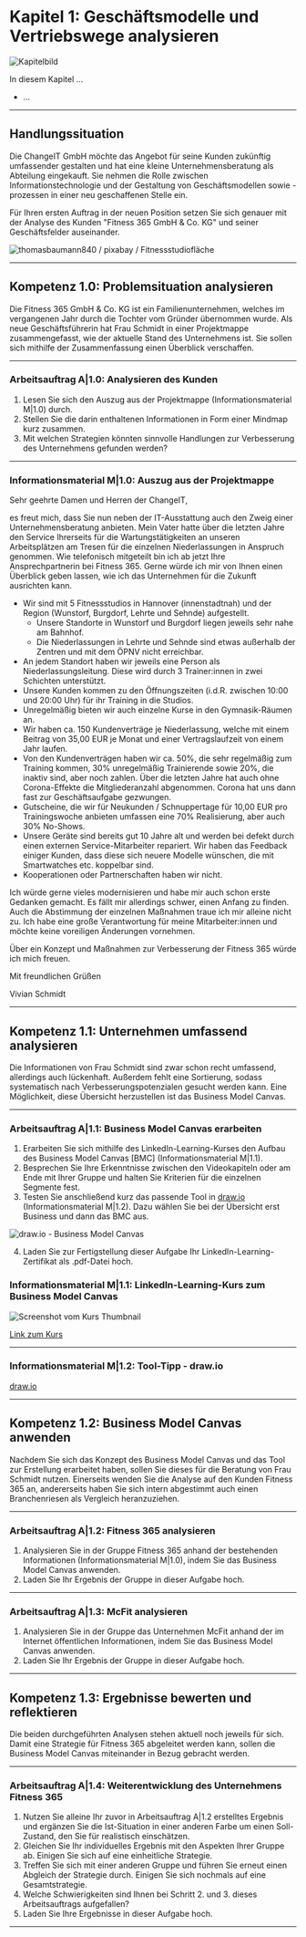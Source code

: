 # Kapitel 1: Geschäftsmodelle und Vertriebswege analysieren

![Kapitelbild](bilder/kap_01_kapitelbild.jpg)

In diesem Kapitel ...

- ... 

---

## Handlungssituation

Die ChangeIT GmbH möchte das Angebot für seine Kunden zukünftig umfassender gestalten und hat eine kleine Unternehmensberatung als Abteilung eingekauft. Sie nehmen die Rolle zwischen Informationstechnologie und der Gestaltung von Geschäftsmodellen sowie -prozessen in einer neu geschaffenen Stelle ein.

Für Ihren ersten Auftrag in der neuen Position setzen Sie sich genauer mit der Analyse des Kunden "Fitness 365 GmbH & Co. KG" und seiner Geschäftsfelder auseinander.

![thomasbaumann840 / pixabay / Fitnessstudiofläche](bilder/kap_01_fitnessstudio.jpg)

---

## Kompetenz 1.0: Problemsituation analysieren

Die Fitness 365 GmbH & Co. KG ist ein Familienunternehmen, welches im vergangenen Jahr durch die Tochter vom Gründer übernommen wurde. Als neue Geschäftsführerin hat Frau Schmidt in einer Projektmappe zusammengefasst, wie der aktuelle Stand des Unternehmens ist. Sie sollen sich mithilfe der Zusammenfassung einen Überblick verschaffen.

---

### Arbeitsauftrag A|1.0: Analysieren des Kunden

1. Lesen Sie sich den Auszug aus der Projektmappe (Informationsmaterial M|1.0) durch.
2. Stellen Sie die darin enthaltenen Informationen in Form einer Mindmap kurz zusammen.
3. Mit welchen Strategien könnten sinnvolle Handlungen zur Verbesserung des Unternehmens gefunden werden?

---

### Informationsmaterial M|1.0: Auszug aus der Projektmappe

Sehr geehrte Damen und Herren der ChangeIT,

es freut mich, dass Sie nun neben der IT-Ausstattung auch den Zweig einer Unternehmensberatung anbieten. Mein Vater hatte über die letzten Jahre den Service Ihrerseits für die Wartungstätigkeiten an unseren Arbeitsplätzen am Tresen für die einzelnen Niederlassungen in Anspruch genommen. Wie telefonisch mitgeteilt bin ich ab jetzt Ihre Ansprechpartnerin bei Fitness 365. Gerne würde ich mir von Ihnen einen Überblick geben lassen, wie ich das Unternehmen für die Zukunft ausrichten kann.

- Wir sind mit 5 Fitnessstudios in Hannover (innenstadtnah) und der Region (Wunstorf, Burgdorf, Lehrte und Sehnde) aufgestellt.
    - Unsere Standorte in Wunstorf und Burgdorf liegen jeweils sehr nahe am Bahnhof.
    - Die Niederlassungen in Lehrte und Sehnde sind etwas außerhalb der Zentren und mit dem ÖPNV nicht erreichbar.
- An jedem Standort haben wir jeweils eine Person als Niederlassungsleitung. Diese wird durch 3 Trainer:innen in zwei Schichten unterstützt. 
- Unsere Kunden kommen zu den Öffnungszeiten (i.d.R. zwischen 10:00 und 20:00 Uhr) für ihr Training in die Studios. 
- Unregelmäßig bieten wir auch einzelne Kurse in den Gymnasik-Räumen an.
- Wir haben ca. 150 Kundenverträge je Niederlassung, welche mit einem Beitrag von 35,00 EUR je Monat und einer Vertragslaufzeit von einem Jahr laufen.
- Von den Kundenverträgen haben wir ca. 50%, die sehr regelmäßig zum Training kommen, 30% unregelmäßig Trainierende sowie 20%, die inaktiv sind, aber noch zahlen. Über die letzten Jahre hat auch ohne Corona-Effekte die Mitgliederanzahl abgenommen. Corona hat uns dann fast zur Geschäftsaufgabe gezwungen.
- Gutscheine, die wir für Neukunden / Schnuppertage für 10,00  EUR pro Trainingswoche anbieten umfassen eine 70% Realisierung, aber auch 30% No-Shows.
- Unsere Geräte sind bereits gut 10 Jahre alt und werden bei defekt durch einen externen Service-Mitarbeiter repariert. Wir haben das Feedback einiger Kunden, dass diese sich neuere Modelle wünschen, die mit Smartwatches etc. koppelbar sind.
- Kooperationen oder Partnerschaften haben wir nicht.

Ich würde gerne vieles modernisieren und habe mir auch schon erste Gedanken gemacht. Es fällt mir allerdings schwer, einen Anfang zu finden. Auch die Abstimmung der einzelnen Maßnahmen traue ich mir alleine nicht zu. Ich habe eine große Verantwortung für meine Mitarbeiter:innen und möchte keine voreiligen Änderungen vornehmen.

Über ein Konzept und Maßnahmen zur Verbesserung der Fitness 365 würde ich mich freuen.

Mit freundlichen Grüßen

Vivian Schmidt

---

## Kompetenz 1.1: Unternehmen umfassend analysieren

Die Informationen von Frau Schmidt sind zwar schon recht umfassend, allerdings auch lückenhaft. Außerdem fehlt eine Sortierung, sodass systematisch nach Verbesserungspotenzialen gesucht werden kann. Eine Möglichkeit, diese Übersicht herzustellen ist das Business Model Canvas.

---

### Arbeitsauftrag A|1.1: Business Model Canvas erarbeiten

1. Erarbeiten Sie sich mithilfe des LinkedIn-Learning-Kurses den Aufbau des Business Model Canvas [BMC] (Informationsmaterial M|1.1).
2. Besprechen Sie Ihre Erkenntnisse zwischen den Videokapiteln oder am Ende mit Ihrer Gruppe und halten Sie Kriterien für die einzelnen Segmente fest.
3. Testen Sie anschließend kurz das passende Tool in [draw.io](draw.io) (Informationsmaterial M|1.2). Dazu wählen Sie bei der Übersicht erst Business und dann das BMC aus.

![draw.io - Business Model Canvas](bilder\kap_01_draw.io.png)

4. Laden Sie zur Fertigstellung dieser Aufgabe Ihr LinkedIn-Learning-Zertifikat als .pdf-Datei hoch.

### Informationsmaterial M|1.1: LinkedIn-Learning-Kurs zum Business Model Canvas

![Screenshot vom Kurs Thumbnail](bilder\kap_01_linkedin_canvas.png)

[Link zum Kurs](https://www.linkedin.com/learning-login/share?account=68522354&forceAccount=false&redirect=https%3A%2F%2Fwww.linkedin.com%2Flearning%2Fgeschaftsmodelle-mit-dem-business-model-canvas-entwickeln%3Ftrk%3Dshare_ent_url%26shareId%3DkUdBW8R1SXGqL48lFOlMXg%253D%253D)

---

### Informationsmaterial M|1.2: Tool-Tipp - draw.io

[draw.io](draw.io)

---

## Kompetenz 1.2: Business Model Canvas anwenden

Nachdem Sie sich das Konzept des Business Model Canvas und das Tool zur Erstellung erarbeitet haben, sollen Sie dieses für die Beratung von Frau Schmidt nutzen. Einerseits wenden Sie die Analyse auf den Kunden Fitness 365 an, andererseits haben Sie sich intern abgestimmt auch einen Branchenriesen als Vergleich heranzuziehen.

---

### Arbeitsauftrag A|1.2: Fitness 365 analysieren

1. Analysieren Sie in der Gruppe Fitness 365 anhand der bestehenden Informationen (Informationsmaterial M|1.0), indem Sie das Business Model Canvas anwenden.
2. Laden Sie Ihr Ergebnis der Gruppe in dieser Aufgabe hoch.

---

### Arbeitsauftrag A|1.3: McFit analysieren

1. Analysieren Sie in der Gruppe das Unternehmen McFit anhand der im Internet öffentlichen Informationen, indem Sie das Business Model Canvas anwenden.
2. Laden Sie Ihr Ergebnis der Gruppe in dieser Aufgabe hoch.

---

## Kompetenz 1.3: Ergebnisse bewerten und reflektieren

Die beiden durchgeführten Analysen stehen aktuell noch jeweils für sich. Damit eine Strategie für Fitness 365 abgeleitet werden kann, sollen die Business Model Canvas miteinander in Bezug gebracht werden.

---

### Arbeitsauftrag A|1.4: Weiterentwicklung des Unternehmens Fitness 365 

1. Nutzen Sie alleine Ihr zuvor in Arbeitsauftrag A|1.2 erstelltes Ergebnis und ergänzen Sie die Ist-Situation in einer anderen Farbe um einen Soll-Zustand, den Sie für realistisch einschätzen.
2. Gleichen Sie Ihr individuelles Ergebnis mit den Aspekten Ihrer Gruppe ab. Einigen Sie sich auf eine einheitliche Strategie.
3. Treffen Sie sich mit einer anderen Gruppe und führen Sie erneut einen Abgleich der Strategie durch. Einigen Sie sich nochmals auf eine Gesamtstrategie.
4. Welche Schwierigkeiten sind Ihnen bei Schritt 2. und 3. dieses Arbeitsauftrags aufgefallen?
5. Laden Sie Ihre Ergebnisse in dieser Aufgabe hoch.

---

